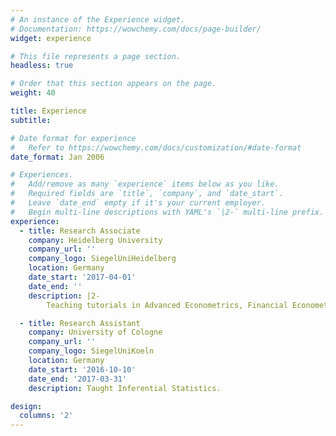 ```yaml
---
# An instance of the Experience widget.
# Documentation: https://wowchemy.com/docs/page-builder/
widget: experience

# This file represents a page section.
headless: true

# Order that this section appears on the page.
weight: 40

title: Experience
subtitle:

# Date format for experience
#   Refer to https://wowchemy.com/docs/customization/#date-format
date_format: Jan 2006

# Experiences.
#   Add/remove as many `experience` items below as you like.
#   Required fields are `title`, `company`, and `date_start`.
#   Leave `date_end` empty if it's your current employer.
#   Begin multi-line descriptions with YAML's `|2-` multi-line prefix.
experience:
  - title: Research Associate
    company: Heidelberg University
    company_url: ''
    company_logo: SiegelUniHeidelberg
    location: Germany
    date_start: '2017-04-01'
    date_end: ''
    description: |2-
        Teaching tutorials in Advanced Econometrics, Financial Econometrics, Empirical Finance, Inferential Statistics, Advanced Macroeconomics and Empirical Economics.

  - title: Research Assistant
    company: University of Cologne
    company_url: ''
    company_logo: SiegelUniKoeln
    location: Germany
    date_start: '2016-10-10'
    date_end: '2017-03-31'
    description: Taught Inferential Statistics.

design:
  columns: '2'
---
```


